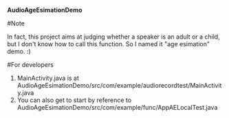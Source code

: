 **AudioAgeEsimationDemo**

#Note

In fact, this project aims at judging whether a speaker is an adult or a child, but I don't know how to call this function. So I named it "age esimation" demo. :)

#For developers

  1. MainActivity.java is at AudioAgeEsimationDemo/src/com/example/audiorecordtest/MainActivity.java
  2. You can also get to start by reference to AudioAgeEsimationDemo/src/com/example/func/AppAELocalTest.java
